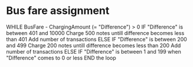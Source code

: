 # Bus fare assignment

WHILE BusFare - ChargingAmount (= "Difference") > 0
    IF "Difference" is between 401 and 10000
        Charge 500 notes untill difference becomes less than 401
        Add number of transactions
    ELSE IF "Difference" is between 200 and 499
        Charge 200 notes untill difference becomes less than 200
        Add number of transactions
    ELSE IF "Difference" is between 1 and 199
when "Difference" comes to 0 or less END the loop